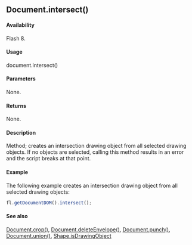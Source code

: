 ## Document.intersect()

#### Availability

Flash 8.

#### Usage

document.intersect()

#### Parameters

None.

#### Returns

None.

#### Description

Method; creates an intersection drawing object from all selected drawing objects. If no objects are selected, calling this method results in an error and the script breaks at that point.

#### Example

The following example creates an intersection drawing object from all selected drawing objects:

```javascript
fl.getDocumentDOM().intersect();
```

#### See also

[Document.crop()](../Document_object/Document37.md), [Document.deleteEnvelope()](../Document_object/Document41.md), [Document.punch()](../Document_object/Document230.md), [Document.union()](../Document_object/Document6120.md), [Shape.isDrawingObject](../Shape_object/Shape6.md)
